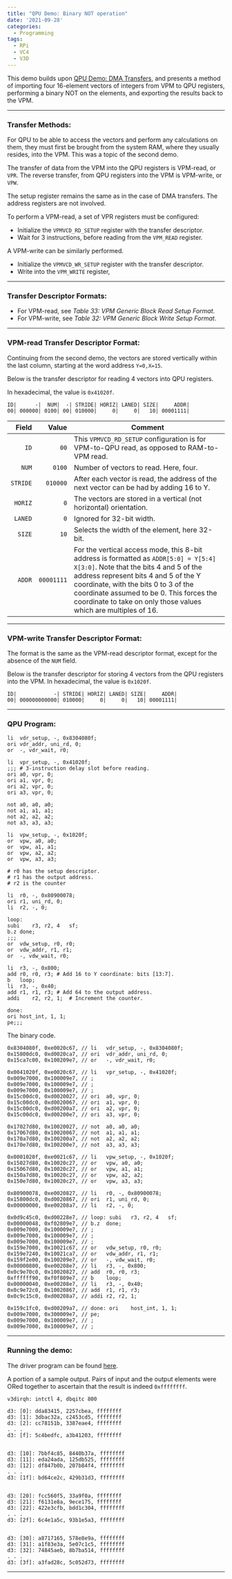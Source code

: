 ```yaml
---
title: "QPU Demo: Binary NOT operation"
date: '2021-09-28'
categories:
  - Programming
tags:
  - RPi
  - VC4
  - V3D
---
```


This demo builds upon
[QPU Demo: DMA Transfers](/wip/post/2021/09/28/qpu-demo-dma-transfers/),
and presents a method of importing four 16-element vectors of integers
from VPM to QPU registers, performing a binary NOT on the elements, and
exporting the results back to the VPM.

---
### **Transfer Methods:**

For QPU to be able to access the vectors and perform any calculations on them,
they must first be brought from the system RAM, where they usually resides,
into the VPM. This was a topic of the second demo.

The transfer of data from the VPM into the QPU registers is VPM-read, or `VPR`.
The reverse transfer, from QPU registers into the VPM is VPM-write, or `VPW`.

The setup register remains the same as in the case of DMA transfers. The
address registers are not involved.

To perform a VPM-read, a set of VPR registers must be configured:

- Initialize the `VPMVCD_RD_SETUP` register with the transfer descriptor.
- Wait for 3 instructions, before reading from the `VPM_READ` register.

A VPM-write can be similarly performed.
- Initialize the `VPMVCD_WR_SETUP` register with the transfer descriptor.
- Write into the `VPM_WRITE` register,

---
### **Transfer Descriptor Formats:**

- For VPM-read, see *Table 33: VPM Generic Block Read Setup Format*.
- For VPM-write, see *Table 32: VPM Generic Block Write Setup Format*.

---

### **VPM-read Transfer Descriptor Format:**

Continuing from the second demo, the vectors are stored vertically within the
last column, starting at the word address `Y=0,X=15`.

Below is the transfer descriptor for reading 4 vectors into QPU registers.

In hexadecimal, the value is `0x41020f`.

```
ID|      -|  NUM|  -| STRIDE| HORIZ| LANED| SIZE|     ADDR|
00| 000000| 0100| 00| 010000|     0|     0|   10| 00001111|
```

|Field|Value|Comment|
|-----:|-----:|-------|
|`ID`|`00`| This `VPMVCD_RD_SETUP` configuration is for VPM-to-QPU read, as opposed to RAM-to-VPM read.
|`NUM`|`0100`| Number of vectors to read. Here, four.
|`STRIDE`|`010000`| After each vector is read, the address of the next vector can be had by adding 16 to Y.
|`HORIZ`|`0`| The vectors are stored in a vertical (not horizontal) orientation.
|`LANED`|`0`| Ignored for 32-bit width.
|`SIZE`|`10`| Selects the width of the element, here 32-bit.
|`ADDR`|`00001111`| For the vertical access mode, this 8-bit address is formatted as `ADDR[5:0] = Y[5:4] X[3:0]`. Note that the bits 4 and 5 of the address represent bits 4 and 5 of the Y coordinate, with the bits 0 to 3 of the coordinate assumed to be 0. This forces the coordinate to take on only those values which are multiples of 16.

---
### **VPM-write Transfer Descriptor Format:**

The format is the same as the VPM-read descriptor format, except for the
absence of the `NUM` field.

Below is the transfer descriptor for storing 4 vectors from the QPU registers
into the VPM.
In hexadecimal, the value is `0x1020f`.

```
ID|            -| STRIDE| HORIZ| LANED| SIZE|     ADDR|
00| 000000000000| 010000|     0|     0|   10| 00001111|
```
---
### **QPU Program:**

```
li	vdr_setup, -, 0x8304080f;
ori	vdr_addr, uni_rd, 0;
or	-, vdr_wait, r0;

li	vpr_setup, -, 0x41020f;
;;;	# 3-instruction delay slot before reading.
ori	a0, vpr, 0;
ori	a1, vpr, 0;
ori	a2, vpr, 0;
ori	a3, vpr, 0;

not	a0, a0, a0;
not	a1, a1, a1;
not	a2, a2, a2;
not	a3, a3, a3;

li	vpw_setup, -, 0x1020f;
or	vpw, a0, a0;
or	vpw, a1, a1;
or	vpw, a2, a2;
or	vpw, a3, a3;

# r0 has the setup descriptor.
# r1 has the output address.
# r2 is the counter

li	r0, -, 0x80900078;
ori	r1, uni_rd, 0;
li	r2, -, 0;

loop:
subi	r3, r2, 4	sf;
b.z	done;
;;;
or	vdw_setup, r0, r0;
or	vdw_addr, r1, r1;
or	-, vdw_wait, r0;

li	r3, -, 0x800;
add	r0, r0, r3;	# Add 16 to Y coordinate: bits [13:7].
b	loop;
li	r3, -, 0x40;
add	r1, r1, r3;	# Add 64 to the output address.
addi	r2, r2, 1;	# Increment the counter.

done:
ori	host_int, 1, 1;
pe;;;
```

The binary code.
```
0x8304080f, 0xe0020c67, // li	vdr_setup, -, 0x8304080f;
0x15800dc0, 0xd0020ca7, // ori	vdr_addr, uni_rd, 0;
0x15ca7c00, 0x100209e7, // or	-, vdr_wait, r0;

0x0041020f, 0xe0020c67, // li	vpr_setup, -, 0x41020f;
0x009e7000, 0x100009e7, // ;
0x009e7000, 0x100009e7, // ;
0x009e7000, 0x100009e7, // ;
0x15c00dc0, 0xd0020027, // ori	a0, vpr, 0;
0x15c00dc0, 0xd0020067, // ori	a1, vpr, 0;
0x15c00dc0, 0xd00200a7, // ori	a2, vpr, 0;
0x15c00dc0, 0xd00200e7, // ori	a3, vpr, 0;

0x17027d80, 0x10020027, // not	a0, a0, a0;
0x17067d80, 0x10020067, // not	a1, a1, a1;
0x170a7d80, 0x100200a7, // not	a2, a2, a2;
0x170e7d80, 0x100200e7, // not	a3, a3, a3;

0x0001020f, 0xe0021c67, // li	vpw_setup, -, 0x1020f;
0x15027d80, 0x10020c27, // or	vpw, a0, a0;
0x15067d80, 0x10020c27, // or	vpw, a1, a1;
0x150a7d80, 0x10020c27, // or	vpw, a2, a2;
0x150e7d80, 0x10020c27, // or	vpw, a3, a3;

0x80900078, 0xe0020827, // li	r0, -, 0x80900078;
0x15800dc0, 0xd0020867, // ori	r1, uni_rd, 0;
0x00000000, 0xe00208a7, // li	r2, -, 0;

0x0d9c45c0, 0xd00228e7, // loop: subi	r3, r2, 4	sf;
0x00000048, 0xf02809e7, // b.z	done;
0x009e7000, 0x100009e7, // ;
0x009e7000, 0x100009e7, // ;
0x009e7000, 0x100009e7, // ;
0x159e7000, 0x10021c67, // or	vdw_setup, r0, r0;
0x159e7240, 0x10021ca7, // or	vdw_addr, r1, r1;
0x159f2e00, 0x100209e7, // or	-, vdw_wait, r0;
0x00000800, 0xe00208e7, // li	r3, -, 0x800;
0x0c9e70c0, 0x10020827, // add	r0, r0, r3;
0xffffff90, 0xf0f809e7, // b	loop;
0x00000040, 0xe00208e7, // li	r3, -, 0x40;
0x0c9e72c0, 0x10020867, // add	r1, r1, r3;
0x0c9c15c0, 0xd00208a7, // addi	r2, r2, 1;

0x159c1fc0, 0xd00209a7, // done: ori	host_int, 1, 1;
0x009e7000, 0x300009e7, // pe;
0x009e7000, 0x100009e7, // ;
0x009e7000, 0x100009e7, // ;
```

---
### **Running the demo:**

The driver program can be found
[here](https://github.com/asurati/x03/blob/main/demo/d3.c).

A portion of a sample output. Pairs of input and the output elements were
ORed together to ascertain that the result is indeed `0xffffffff`.

```
v3dirqh: intctl 4, dbqitc 800

d3: [0]: dda83415, 2257cbea, ffffffff
d3: [1]: 3dbac32a, c2453cd5, ffffffff
d3: [2]: cc78151b, 3387eae4, ffffffff
. . .
d3: [f]: 5c4bedfc, a3b41203, ffffffff


d3: [10]: 7bbf4c85, 8440b37a, ffffffff
d3: [11]: eda24ada, 125db525, ffffffff
d3: [12]: df847b0b, 207b84f4, ffffffff
. . .
d3: [1f]: bd64ce2c, 429b31d3, ffffffff


d3: [20]: fcc560f5, 33a9f0a, ffffffff
d3: [21]: f6131e8a, 9ece175, ffffffff
d3: [22]: 422e3cfb, bdd1c304, ffffffff
. . .
d3: [2f]: 6c4e1a5c, 93b1e5a3, ffffffff


d3: [30]: a8717165, 578e8e9a, ffffffff
d3: [31]: a1f83e3a, 5e07c1c5, ffffffff
d3: [32]: 74845aeb, 8b7ba514, ffffffff
. . .
d3: [3f]: a3fad28c, 5c052d73, ffffffff
```

---
